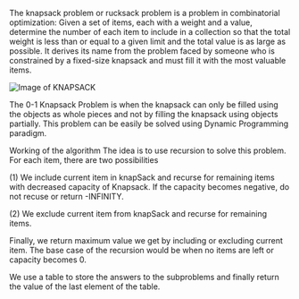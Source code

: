 The knapsack problem or rucksack problem is a problem in combinatorial optimization: Given a set of items, each with a weight and a value, determine the number of each item to include in a collection so that the total weight is less than or equal to a given limit and the total value is as large as possible. It derives its name from the problem faced by someone who is constrained by a fixed-size knapsack and must fill it with the most valuable items.


![Image of KNAPSACK](https://octodex.github.com/images/yaktocat.png)





The 0-1 Knapsack Problem is when the knapsack can only be filled using the objects as whole pieces and not by filling the knapsack using objects partially. This problem can be easily be solved using Dynamic Programming paradigm.

Working of the algorithm
The idea is to use recursion to solve this problem. For each item, there are two possibilities

(1) We include current item in knapSack and recurse for remaining items with decreased capacity of Knapsack. If the capacity becomes negative, do not recuse or return -INFINITY.

(2) We exclude current item from knapSack and recurse for remaining items.

Finally, we return maximum value we get by including or excluding current item. The base case of the recursion would be when no items are left or capacity becomes 0.

We use a table to store the answers to the subproblems and finally return the value of the last element of the table.